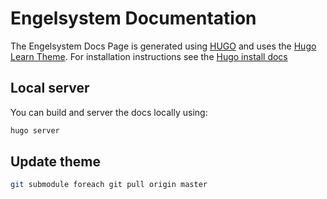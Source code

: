 # Engelsystem Documentation

The Engelsystem Docs Page is generated using [HUGO](https://gohugo.io/) and uses the [Hugo Learn Theme](https://github.com/matcornic/hugo-theme-learn).
For installation instructions see the [Hugo install docs](https://gohugo.io/installation/)

## Local server
You can build and server the docs locally using:
```bash
hugo server
```

## Update theme
```bash
git submodule foreach git pull origin master
```
